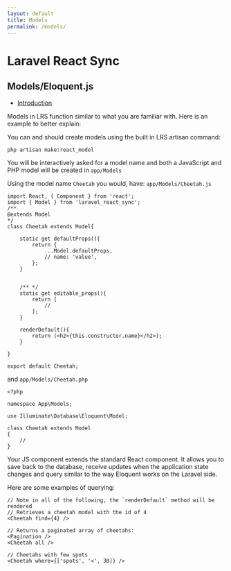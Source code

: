 ```yaml
---
layout: default
title: Models
permalink: /models/
---
```


# Laravel React Sync

## Models/Eloquent.js

- [Introduction](#introduction)

<a name="introduction"></a>
Models in LRS function similar to what you are familiar with. 
Here is an example to better explain:

You can and should create models using the built in LRS artisan command:

```
php artisan make:react_model
```

You will be interactively asked for a model name and both a JavaScript and PHP model will be created in `app/Models`

Using the model name `Cheetah` you would, have:
`app/Models/Cheetah.js` 
```
import React, { Component } from 'react';
import { Model } from 'laravel_react_sync';
/**
@extends Model
*/
class Cheetah extends Model{

	static get defaultProps(){
		return {
			...Model.defaultProps,
			// name: 'value',
		};
	}


	/** */
	static get editable_props(){
		return [
			//
		];
	}

    renderDefault(){
		return (<h2>{this.constructor.name}</h2>);
    }

}

export default Cheetah;
```

and
`app/Models/Cheetah.php`

```
<?php

namespace App\Models;

use Illuminate\Database\Eloquent\Model;

class Cheetah extends Model
{
    //
}

```

Your JS component extends the standard React component. It allows you to save back to the database, receive updates when the application state changes and query similar to the way Eloquent works on the Laravel side.

Here are some examples of querying:

```
// Note in all of the following, the `renderDefault` method will be rendered
// Retrieves a cheetah model with the id of 4
<Cheetah find={4} />

// Returns a paginated array of cheetahs:
<Pagination />
<Cheetah all />

// Cheetahs with few spots
<Cheetah where={['spots', '<', 30]} />
```
